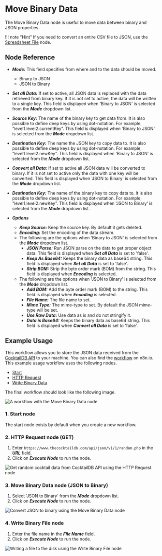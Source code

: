 # Move Binary Data

The Move Binary Data node is useful to move data between binary and JSON properties.

!!! note "Hint"
    If you need to convert an entire CSV file to JSON, use the [Spreadsheet File](/integrations/builtin/core-nodes/n8n-nodes-base.spreadsheetfile/) node.


## Node Reference

- ***Mode:*** This field specifies from where and to the data should be moved.
    - Binary to JSON
    - JSON to Binary
- ***Set all Data:*** If set to active, all JSON data is replaced with the data retrieved from binary key. If it is not set to active, the data will be written to a single key. This field is displayed when 'Binary to JSON' is selected from the ***Mode*** dropdown list.
- ***Source Key:*** The name of the binary key to get data from. It is also possible to define deep keys by using dot-notation. For example, "level1.level2.currentKey". This field is displayed when 'Binary to JSON' is selected from the ***Mode*** dropdown list.
- ***Destination Key:*** The name the JSON key to copy data to. It is also possible to define deep keys by using dot-notation. For example, "level1.level2.newKey". This field is displayed when 'Binary to JSON' is selected from the ***Mode*** dropdown list.
- ***Convert all Data:*** If set to active all JSON data will be converted to binary. If it is not set to active only the data with one key will be converted. This field is displayed when 'JSON to Binary' is selected from the ***Mode*** dropdown list.
- ***Destination Key:*** The name of the binary key to copy data to. It is also possible to define deep keys by using dot-notation. For example, "level1.level2.newKey". This field is displayed when 'JSON to Binary' is selected from the ***Mode*** dropdown list.

- ***Options***
    - ***Keep Source:*** Keep the source key. By default it gets deleted.
    - ***Encoding:*** Set the encoding of the data stream.
    - The following are the options when 'Binary to JSON' is selected from the ***Mode*** dropdown list.
        - ***JSON Parse:*** Run JSON parse on the data to get proper object data. This field is displayed when ***Set all Data*** is set to 'false'.
        - ***Keep As Base64:*** Keeps the binary data as base64 string. This field is displayed when ***Set all Data*** is set to 'false'.
        - ***Strip BOM:*** Strip the byte order mark (BOM) from the string. This field is displayed when ***Encoding*** is selected.
    - The following are the options when 'JSON to Binary' is selected from the ***Mode*** dropdown list.
        - ***Add BOM:*** Add the byte order mark (BOM) to the string. This field is displayed when ***Encoding*** is selected.
        - ***File Name:*** The file name to set.
        - ***Mime Type:*** The mime-type to set. By default the JSON mime-type will be set.
        - ***Use Raw Data:*** Use data as is and do not stringify it.
        - ***Data is Base64:*** Keeps the binary data as base64 string. This field is displayed when ***Convert all Data*** is set to 'false'.


## Example Usage

This workflow allows you to store the JSON data received from the [CocktailDB API](https://www.thecocktaildb.com/) to your machine. You can also find the [workflow](https://n8n.io/workflows/652) on n8n.io. This example usage workflow uses the following nodes.
- [Start](/integrations/builtin/core-nodes/n8n-nodes-base.start/)
- [HTTP Request](/integrations/builtin/core-nodes/n8n-nodes-base.httprequest/)
- [Write Binary Data](/integrations/builtin/core-nodes/n8n-nodes-base.writebinaryfile/)

The final workflow should look like the following image.

![A workflow with the Move Binary Data node](/_images/integrations/builtin/core-nodes/movebinarydata/workflow.png)

### 1. Start node

The start node exists by default when you create a new workflow.


### 2. HTTP Request node (GET)

1. Enter `https://www.thecocktaildb.com/api/json/v1/1/random.php` in the ***URL*** field.
2. Click on ***Execute Node*** to run the node.

![Get random cocktail data from CocktailDB API using the HTTP Request node](/_images/integrations/builtin/core-nodes/movebinarydata/httprequest_node.png)


### 3. Move Binary Data node (JSON to Binary)

1. Select 'JSON to Binary' from the ***Mode*** dropdown list.
2. Click on ***Execute Node*** to run the node.

![Convert JSON to binary using the Move Binary Data node](/_images/integrations/builtin/core-nodes/movebinarydata/movebinarydata_node.png)


### 4. Write Binary File node

1. Enter the file name in the ***File Name*** field.
2. Click on ***Execute Node*** to run the node.

![Writing a file to the disk using the Write Binary File node](/_images/integrations/builtin/core-nodes/movebinarydata/writebinaryfile_node.png)

